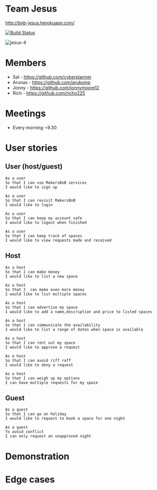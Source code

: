 **Team Jesus**
==============

http://bnb-jesus.herokuapp.com/

[![Build Status](https://travis-ci.org/jonnymoore12/Makers-BnB-Challenge.svg?branch=master)](https://travis-ci.org/jonnymoore12/Makers-BnB-Challenge)

![jesus-4](https://cloud.githubusercontent.com/assets/18379191/17605836/50b01448-6014-11e6-8224-237be7ed5c79.jpg)

Members
=======

* Sal - https://github.com/cyberplanner
* Arunas - https://github.com/arukomp
* Jonny - https://github.com/jonnymoore12
* Rich - https://github.com/richo225

Meetings
========

* Every morning ~9.30

# User stories

## User (host/guest)

```
As a user
So that I can use MakersBnB services
I would like to sign up

As a user
So that I can revisit MakersBnB
I would like to login

As a user
So that I can keep my account safe
I would like to logout when finished

As a user
So that I can keep track of spaces
I would like to view requests made and received
```
## Host
```
As a host
So that I can make money
I would like to list a new space

As a host
So that I  can make even more money
I would like to list multiple spaces

As a host
So that I can advertise my space
I would like to add a name,description and price to listed spaces

As a host
So that I can communicate the availability
I would like to list a range of dates when space is available

As a host
So that I can rent out my space
I would like to approve a request

As a host
So that I can avoid riff raff
I would like to deny a request

As a host
So that I can weigh up my options
I can have multiple requests for my space
```
## Guest
```
As a guest
So that I can go on holiday
I would like to request to book a space for one night

As a guest
To avoid conflict
I can only request an unapproved night
```

# Demonstration

# Edge cases
